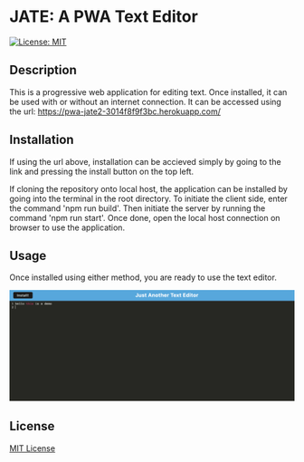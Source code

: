 # JATE: A PWA Text Editor
[![License: MIT](https://img.shields.io/badge/License-MIT-yellow.svg)](https://opensource.org/licenses/MIT)

## Description
This is a progressive web application for editing text. Once installed, it can be used with or without an internet connection. It can be accessed using the url: https://pwa-jate2-3014f8f9f3bc.herokuapp.com/ 

## Installation 
If using the url above, installation can be accieved simply by going to the link and pressing the install button on the top left. 

If cloning the repository onto local host, the application can be installed by going into the terminal in the root directory. To initiate the client side, enter the command 'npm run build'. Then initiate the server by running the command 'npm run start'. Once done, open the local host connection on browser to use the application. 

## Usage 
Once installed using either method, you are ready to use the text editor. 

![screenshot of text editor](https://github.com/eilismcmillan/PWA-text-editor/blob/main/assets/images/jate-screenshot.png)

## License 
[MIT License](https://choosealicense.com/licenses/mit/)

